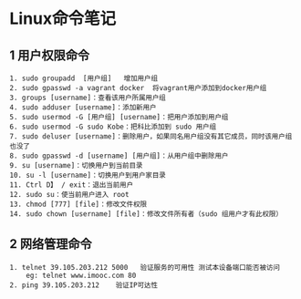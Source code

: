 # Linux命令笔记

## 1 用户权限命令
	1. sudo groupadd  [用户组]   增加用户组
	2. sudo gpasswd -a vagrant docker  将vagrant用户添加到docker用户组
	3. groups [username]：查看该用户所属用户组     
	4. sudo adduser [username]：添加新用户     
	5. sudo usermod -G [用户组] [username]：把用户添加到用户组     
	6. sudo usermod -G sudo Kobe：把科比添加到 sudo 用户组     
	7. sudo deluser [username]：删除用户，如果同名用户组没有其它成员，同时该用户组也没了     
	8. sudo gpasswd -d [username] [用户组]：从用户组中删除用户     
	9. su [username]：切换用户到当前目录    
	10. su -l [username]：切换用户到用户家目录    
	11. Ctrl D】 / exit：退出当前用户     
	12. sudo su：使当前用户进入 root 
	13. chmod [777] [file]：修改文件权限     
	14. sudo chown [username] [file]：修改文件所有者（sudo 组用户才有此权限）
	
## 2 网络管理命令
	1. telnet 39.105.203.212 5000   验证服务的可用性 测试本设备端口能否被访问 
		eg: telnet www.imooc.com 80
	2. ping 39.105.203.212    验证IP可达性
	







